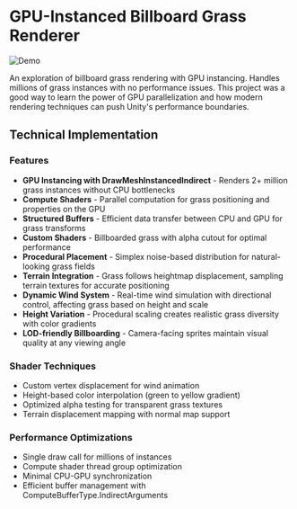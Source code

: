 # GPU-Instanced Billboard Grass Renderer

![Demo](demo/grass_demo.gif)

An exploration of billboard grass rendering with GPU instancing. Handles millions of grass instances with no performance issues. This project was a good way to learn the power of GPU parallelization and how modern rendering techniques can push Unity's performance boundaries. 

## Technical Implementation

### Features
- **GPU Instancing with DrawMeshInstancedIndirect** - Renders 2+ million grass instances without CPU bottlenecks
- **Compute Shaders** - Parallel computation for grass positioning and properties on the GPU
- **Structured Buffers** - Efficient data transfer between CPU and GPU for grass transforms
- **Custom Shaders** - Billboarded grass with alpha cutout for optimal performance
- **Procedural Placement** - Simplex noise-based distribution for natural-looking grass fields
- **Terrain Integration** - Grass follows heightmap displacement, sampling terrain textures for accurate positioning
- **Dynamic Wind System** - Real-time wind simulation with directional control, affecting grass based on height and scale
- **Height Variation** - Procedural scaling creates realistic grass diversity with color gradients
- **LOD-friendly Billboarding** - Camera-facing sprites maintain visual quality at any viewing angle

### Shader Techniques
- Custom vertex displacement for wind animation
- Height-based color interpolation (green to yellow gradient)
- Optimized alpha testing for transparent grass textures
- Terrain displacement mapping with normal map support

### Performance Optimizations
- Single draw call for millions of instances
- Compute shader thread group optimization
- Minimal CPU-GPU synchronization
- Efficient buffer management with ComputeBufferType.IndirectArguments

